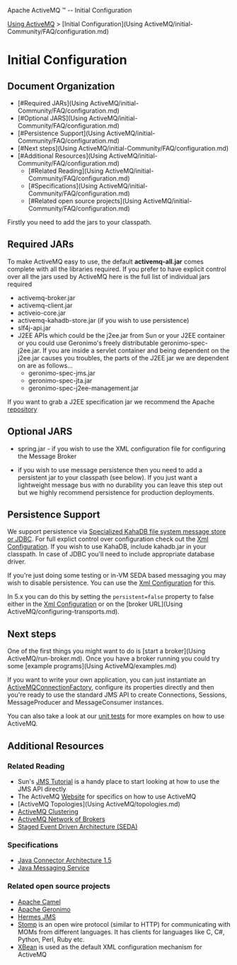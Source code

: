 Apache ActiveMQ ™ -- Initial Configuration 

[Using ActiveMQ](using-activemq.md) > [Initial Configuration](Using ActiveMQ/initial-Community/FAQ/configuration.md)


Initial Configuration
=====================

Document Organization
---------------------

*   [#Required JARs](Using ActiveMQ/initial-Community/FAQ/configuration.md)
*   [#Optional JARS](Using ActiveMQ/initial-Community/FAQ/configuration.md)
*   [#Persistence Support](Using ActiveMQ/initial-Community/FAQ/configuration.md)
*   [#Next steps](Using ActiveMQ/initial-Community/FAQ/configuration.md)
*   [#Additional Resources](Using ActiveMQ/initial-Community/FAQ/configuration.md)
    *   [#Related Reading](Using ActiveMQ/initial-Community/FAQ/configuration.md)
    *   [#Specifications](Using ActiveMQ/initial-Community/FAQ/configuration.md)
    *   [#Related open source projects](Using ActiveMQ/initial-Community/FAQ/configuration.md)

Firstly you need to add the jars to your classpath.

Required JARs
-------------

To make ActiveMQ easy to use, the default **activemq-all.jar** comes complete with all the libraries required. If you prefer to have explicit control over all the jars used by ActiveMQ here is the full list of individual jars required

*   activemq-broker.jar
*   activemq-client.jar
*   activeio-core.jar
*   activemq-kahadb-store.jar (if you wish to use persistence)
*   slf4j-api.jar
*   J2EE APIs which could be the j2ee.jar from Sun or your J2EE container or you could use Geronimo's freely distributable geronimo-spec-j2ee.jar. If you are inside a servlet container and being dependent on the j2ee.jar causes you troubles, the parts of the J2EE jar we are dependent on are as follows...
    *   geronimo-spec-jms.jar
    *   geronimo-spec-jta.jar
    *   geronimo-spec-j2ee-management.jar

If you want to grab a J2EE specification jar we recommend the Apache [repository](https://dist.apache.org/repos/dist/release/geronimo/)

Optional JARS
-------------

*   spring.jar - if you wish to use the XML configuration file for configuring the Message Broker

*   if you wish to use message persistence then you need to add a persistent jar to your classpath (see below). If you just want a lightweight message bus with no durability you can leave this step out but we highly recommend persistence for production deployments.

Persistence Support
-------------------

We support persistence via [Specialized KahaDB file system message store or JDBC](Features/persistence.md). For full explict control over configuration check out the [Xml Configuration](xml-Community/FAQ/configuration.md). If you wish to use KahaDB, include kahadb.jar in your classpath. In case of JDBC you'll need to include appropriate database driver.

If you're just doing some testing or in-VM SEDA based messaging you may wish to disable persistence. You can use the [Xml Configuration](xml-Community/FAQ/configuration.md) for this.

In 5.x you can do this by setting the `persistent=false` property to false either in the [Xml Configuration](xml-Community/FAQ/configuration.md) or on the [broker URL](Using ActiveMQ/configuring-transports.md).

Next steps
----------

One of the first things you might want to do is [start a broker](Using ActiveMQ/run-broker.md). Once you have a broker running you could try some [example programs](Using ActiveMQ/examples.md)

If you want to write your own application, you can just instantiate an [ActiveMQConnectionFactory](http://activemq.apache.org/maven/activemq-core/apidocs/org/apache/activemq/ActiveMQConnectionFactory.html), configure its properties directly and then you're ready to use the standard JMS API to create Connections, Sessions, MessageProducer and MessageConsumer instances.

You can also take a look at our [unit tests](https://svn.apache.org/repos/asf/activemq/trunk/activemq-core/src/test/java/org/apache/activemq/) for more examples on how to use ActiveMQ.

Additional Resources
--------------------

### Related Reading

*   Sun's [JMS Tutorial](http://java.sun.com/products/jms/tutorial/) is a handy place to start looking at how to use the JMS API directly
*   The ActiveMQ [Website](http://activemq.apache.org/) for specifics on how to use ActiveMQ
*   [ActiveMQ Topologies](Using ActiveMQ/topologies.md)
*   [ActiveMQ Clustering](FeaturesFeatures/Features/clustering.md)
*   [ActiveMQ Network of Brokers](Features/Clustering/networks-of-brokers.md)
*   [Staged Event Driven Architecture (SEDA)](http://www.eecs.harvard.edu/~mdw/proj/seda/)

### Specifications

*   [Java Connector Architecture 1.5](http://java.sun.com/j2ee/connector/)
*   [Java Messaging Service](http://java.sun.com/products/jms/index.jsp)

### Related open source projects

*   [Apache Camel](http://camel.apache.org)
*   [Apache Geronimo](http://geronimo.apache.org/)
*   [Hermes JMS](http://www.hermesjms.com/)
*   [Stomp](http://stomp.github.com/) is an open wire protocol (similar to HTTP) for communicating with MOMs from different languages. It has clients for languages like C, C#, Python, Perl, Ruby etc.
*   [XBean](http://xbean.org/) is used as the default XML configuration mechanism for ActiveMQ

